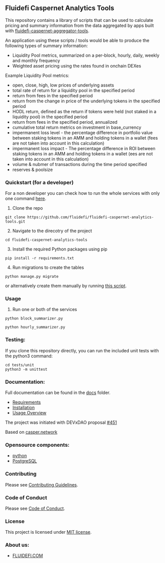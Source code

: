 ## Fluidefi Caspernet Analytics Tools

This repository contains a library of scripts that can be used to calculate pricing and summary information from the data aggregated by apps built with [fluidefi-caspernet-aggregator-tools](https://github.com/fluidefi/fluidefi-caspernet-aggregator-tools).

An application using these scripts / tools would be able to produce the following types of summary information:

- Liquidity Pool metrics, summarized on a per-block, hourly, daily, weekly and monthly frequency
- Weighted asset pricing using the rates found in onchain DEXes

Example Liquidity Pool metrics:
- open, close, high, low prices of underlying assets
- total rate of return for a liquidity pool in the specified period
- return from fees in the specified period
- return from the change in price of the underlying tokens in the specified period
- HODL return, defined as the return if tokens were held (not staked in a liquidity pool) in the specified period
- return from fees in the specified period, annualized
- cumulative total return metrics on investment in base_currency
- impermanent loss level - the percentage difference in portfolio value between staking tokens in an AMM and holding tokens in a wallet (fees are not taken
into account in this calculation)
- impermanent loss impact - The percentage difference in ROI between staking tokens in an AMM and holding tokens in a wallet (ees are not taken into
account in this calculation)
- volume & nubmer of transactions during the time period specified
- reserves & poolsize

### Quickstart (for a developer)
For a non developer you can check how to run the whole services with only one command [here](./docs/USAGE_OVERVIEW.md).
1. Clone the repo
```
git clone https://github.com/fluidefi/fluidefi-caspernet-analytics-tools.git
```
2. Navigate to the direcotry of the project
```
cd fluidefi-caspernet-analytics-tools
```
3. Install the required Python packages using pip
``` 
pip install -r requirements.txt
```
4. Run migrations to create the tables
``` 
python manage.py migrate
```
or alternatively create them manually by running [this script](./docs/queries.sql).

### Usage

1. Run one or both of the services
``` 
python block_summarizer.py
```
```
python hourly_summarizer.py
```

### Testing:

If you clone this repository directly, you can run the included unit tests with the python3 command:
```
cd tests/unit
python3 -m unittest
```

### Documentation:

Full documentation can be found in the [docs](https://github.com/fluidefi/fluidefi-caspernet-aggregator-tools/blob/master/docs/) folder.

* [Requirements](./docs/REQUIREMENTS.md)
* [Installation](./docs/INSTALLATION.md)
* [Usage Overview](./docs/USAGE_OVERVIEW.md)

The project was initiated with DEVxDAO proposal [#451](https://portal.devxdao.com/app/proposal/451)

Based on [casper.network](https://casper.network/en/network)

### Opensource components:
* [python](https://www.python.org/)
* [PostgreSQL](https://www.postgresql.org/)

### Contributing

Please see [Contributing Guidelines](https://github.com/fluidefi/fluidefi-caspernet-aggregator-tools/blob/master/CONTRIBUTING.md).

### Code of Conduct

Please see [Code of Conduct](https://github.com/fluidefi/fluidefi-caspernet-aggregator-tools/blob/master/CODE_OF_CONDUCT.md).

### License

This project is licensed under [MIT license](https://github.com/fluidefi/fluidefi-caspernet-aggregator-tools/blob/master/LICENSE.md).

### About us:
* [FLUIDEFI.COM](https://fluidefi.com/)

